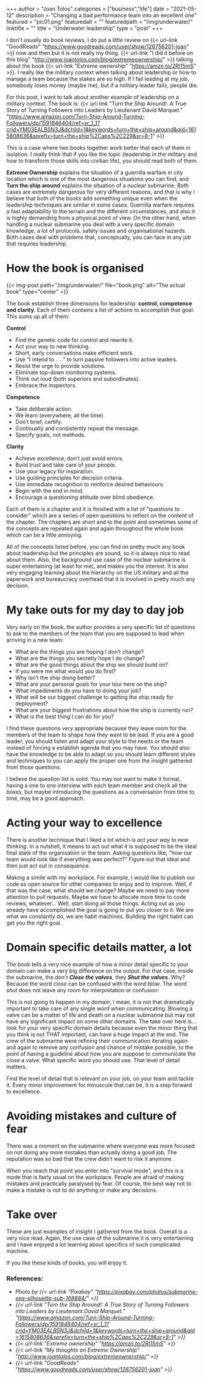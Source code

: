 +++
author = "Joan Tolos"
categories = ["business","life"]
date = "2021-05-12"
description = "Changing a bad performance team into an excellent one"
featured = "pic01.png"
featuredalt = ""
featuredpath = "/img/underwater/"
linktitle = ""
title = "Underwater leadership"
type = "post"
+++

I don't usually do book reviews, I do put a little review on {{< url-link "GoodReads" "https://www.goodreads.com/user/show/126756201-joan" >}} now and then but it is not really my thing. {{< url-link "I did it before on this blog" "http://www.joantolos.com/blog/extremeownership/" >}} talking about the book {{< url-link "Extreme ownership" "https://amzn.to/2Rl15mS" >}}. I really like the military context when talking about leadership or how to manage a team because the stakes are so high. If I fail leading at my job, somebody loses money (maybe me), but if a military leader fails, people die.

For this post, I want to talk about another example of leadership on a military context. The book is: {{< url-link "Turn the Ship Around!: A True Story of Turning Followers into Leaders by Lieutenant David Marquet." "https://www.amazon.com/Turn-Ship-Around-Turning-Followers/dp/1591846404/ref=sr_1_1?crid=YM03EALB5N3J&dchild=1&keywords=turn+the+ship+around&qid=1615808636&sprefix=turn+the+ship%2Caps%2C229&sr=8-1" >}}

This is a case where two books together work better that each of them in isolation. I really think that if you like the topic (leadership in the military and how to transform those skills into civilian life), you should read both of them.

**Extreme Ownership** explains the situation of a guerrilla warfare in city location which is one of the most dangerous situations you can find, and **Turn the ship around** explains the situation of a nuclear submarine. Both cases are extremely dangerous for very different reasons, and that is why I believe that both of the books add something unique even when the leadership techniques are similar in some cases. Guerrilla warfare requires a fast adaptability to the terrain and the different circumstances, and also it is highly demanding from a physical point of view. On the other hand, when handling a nuclear submarine you deal with a very specific domain knowledge, a lot of protocols, safety issues and organisational hazards. Both cases deal with problems that, conceptually, you can face in any job that requires leadership.

# How the book is organised

{{< img-post path="/img/underwater/" file="book.png" alt="The actual book" type="center" >}}

The book establish three dimensions for leadership: **control, competence and clarity**. Each of them contains a list of actions to accomplish that goal. This sums up all of them:

**Control**
  * Find the genetic code for control and rewrite it.
  * Act your way to new thinking.
  * Short, early conversations make efficient work.
  * Use “I intend to . . .” to turn passive followers into active leaders.
  * Resist the urge to provide solutions.
  * Eliminate top-down monitoring systems.
  * Think out loud (both superiors and subordinates).
  * Embrace the inspectors.

**Competence**
  * Take deliberate action.
  * We learn (everywhere, all the time).
  * Don’t brief, certify.
  * Continually and consistently repeat the message.
  * Specify goals, not methods.

**Clarity**
  * Achieve excellence, don’t just avoid errors.
  * Build trust and take care of your people.
  * Use your legacy for inspiration.
  * Use guiding principles for decision criteria.
  * Use immediate recognition to reinforce desired behaviours.
  * Begin with the end in mind.
  * Encourage a questioning attitude over blind obedience.

Each of them is a chapter and it is finished with a list of "questions to consider" which are a series of open questions to reflect on the content of the chapter. The chapters are short and to the point and sometimes some of the concepts are repeated again and again throughout the whole book which can be a little annoying.

All of the concepts listed before, you can find on pretty much any book about leadership but the principles are sound, so it is always nice to read about them. Also, the background use case of the nuclear submarine is super entertaining (at least for me), and makes you the interest. It is also very engaging learning about the hierarchy on the US military and all the paperwork and bureaucracy overhead that it is involved in pretty much any decision.

# My take outs for my day to day job

Very early on the book, the author provides a very specific list of questions to ask to the members of the team that you are supposed to lead when arriving in a new team:

* What are the things you are hoping I don’t change?
* What are the things you secretly hope I do change?
* What are the good things about the ship we should build on?
* If you were me what would you do first?
* Why isn’t the ship doing better?
* What are your personal goals for your tour here on the ship?
* What impediments do you have to doing your job?
* What will be our biggest challenge to getting the ship ready for deployment?
* What are your biggest frustrations about how the ship is currently run?
* What is the best thing I can do for you?

I find these questions very appropriate because they leave room for the members of the team to shape how they want to be lead. If you are a good leader, you should listen and adapt your style to the needs or the team instead of forcing a establish agenda that you may have. You should also have the knowledge to be able to adapt so you should learn different styles and techniques to you can apply the proper one from the insight gathered from those questions.

I believe the question list is solid. You may not want to make it formal, having a one to one interview with each team member and check all the boxes, but maybe introducing the questions as a conversation from time to time, may be a good approach.

# Acting your way to excellence

There is another technique that I liked a lot which is _act your way to new thinking_. In a nutshell, it means to act out what it is supposed to be the ideal final state of the organisation or the team. Asking questions like, "how our team would look like if everything was perfect?" Figure out that ideal and then just act out in consequence.

Making a simile with my workplace. For example, I would like to publish our code as open source for other companies to enjoy and to improve. Well, if that was the case, what should we change? Maybe we need to pay more attention to pull requests. Maybe we have to allocate more time to code reviews, whatever... Well, start doing all those things. Acting out as you already have accomplished the goal is going to put you closer to it. We are what we constantly do, we are habit machines. Building the right habit can get you the right goal.

# Domain specific details matter, a lot

The book tells a very nice example of how a minor detail specific to your domain can make a very big difference on the output. For that case, inside the submarine, the don't _**Close the valves**_, they _**Shut the valves**_. Why? Because the word _close_ can be confused with the word _blow_. The word _shut_ does not leave any room for interpretation or confusion.

This is not going to happen in my domain, I mean, it is not that dramatically important to take care of any single word when communicating. Blowing a valve can be a matter of life and death on a nuclear submarine but may not have any significant impact on some other domains. The take over here is... look for your very specific domain details because even the minor thing that you think is not THAT important, can have a huge impact at the end. The crew of the submarine were refining their communication iterating again and again to remove any confusion and chance of mistake possible, to the point of having a guideline about how you are suppose to communicate the close a valve. What specific word you should use. That level of detail matters.

Find the level of detail that is relevant on your job, on your team and tackle it. Every minor improvement for minuscule that can be, it is a step forward to excellence.

# Avoiding mistakes and culture of fear

There was a moment on the submarine where everyone was more focused on not doing any more mistakes than actually doing a good job. The reputation was so bad that the crew didn't want to risk it anymore.

When you reach that point you enter into "survival mode", and this is a mode that is fairly usual on the workplace. People are afraid of making mistakes and practically paralysed by fear. Of course, the best way not to make a mistake is not to do anything or make any decisions.

# Take over

These are just examples of insight I gathered from the book. Overall is a very nice read. Again, the use case of the submarine it is very entertaining and I have enjoyed a lot learning about specifics of such complicated machine.

If you like these kinds of books, you will enjoy it.

### References:
* _Photo by {{< url-link "Pixabay" "https://pixabay.com/photos/submarine-sea-silhouette-sub-168884/" >}}_
* _{{< url-link "Turn the Ship Around!: A True Story of Turning Followers into Leaders by Lieutenant David Marquet." "https://www.amazon.com/Turn-Ship-Around-Turning-Followers/dp/1591846404/ref=sr_1_1?crid=YM03EALB5N3J&dchild=1&keywords=turn+the+ship+around&qid=1615808636&sprefix=turn+the+ship%2Caps%2C229&sr=8-1" >}}_
* _{{< url-link "Extreme ownership" "https://amzn.to/2Rl15mS" >}}_
* _{{< url-link "My thoughts on Extreme Ownership" "http://www.joantolos.com/blog/extremeownership/" >}}_
* _{{< url-link "GoodReads" "https://www.goodreads.com/user/show/126756201-joan" >}}_
